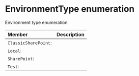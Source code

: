 # EnvironmentType enumeration
Environment type enumeration

| Member	   | Description|
|:-------------|:-------|
|`ClassicSharePoint`:       |  |
|`Local`:       |  |
|`SharePoint`:       |  |
|`Test`:       |  |
